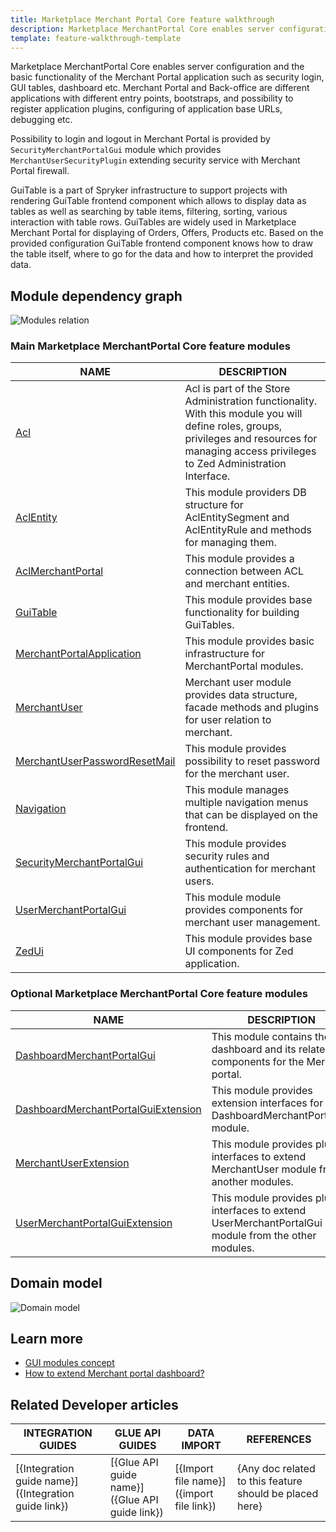 ```yaml
---
title: Marketplace Merchant Portal Core feature walkthrough
description: Marketplace MerchantPortal Core enables server configuration and the basic functionality of the Merchant Portal such as security login.
template: feature-walkthrough-template
---
```


Marketplace MerchantPortal Core enables server configuration and the basic functionality of the Merchant Portal application 
such as security login, GUI tables, dashboard etc. Merchant Portal and Back-office are different applications with 
different entry points, bootstraps, and possibility to register application plugins, configuring of application 
base URLs, debugging etc.

Possibility to login and logout in Merchant Portal is provided by ``SecurityMerchantPortalGui`` module which provides 
``MerchantUserSecurityPlugin`` extending security service with Merchant Portal firewall. 

GuiTable is a part of Spryker infrastructure to support projects with rendering GuiTable frontend component which allows
to display data as tables as well as searching by table items, filtering, sorting, various interaction with table rows. 
GuiTables are widely used in Marketplace Merchant Portal for displaying of Orders, Offers, Products etc. 
Based on the provided configuration GuiTable frontend component knows how to draw the table itself, 
where to go for the data and how to interpret the provided data.

## Module dependency graph

![Modules relation](https://confluence-connect.gliffy.net/embed/image/2e0be237-6e7b-4488-8d4b-811707c14ea0.png?utm_medium=live&utm_source=custom)


### Main Marketplace MerchantPortal Core feature modules

| NAME | DESCRIPTION | 
| -------------------- | --------------------- |
| [Acl](https://github.com/spryker/acl) | Acl is part of the Store Administration functionality. With this module you will define roles, groups, privileges and resources for managing access privileges to Zed Administration Interface.
| [AclEntity](https://github.com/spryker/acl-entity) | This module providers DB structure for AclEntitySegment and AclEntityRule and methods for managing them.
| [AclMerchantPortal](https://github.com/spryker/acl-merchant-portal) | This module provides a connection between ACL and merchant entities.
| [GuiTable](https://github.com/spryker/gui-table) | This module provides base functionality for building GuiTables. 
| [MerchantPortalApplication](https://github.com/spryker/merchant-portal-application) | This module provides basic infrastructure for MerchantPortal modules. 
| [MerchantUser](https://github.com/spryker/merchant-user) | Merchant user module provides data structure, facade methods and plugins for user relation to merchant. 
| [MerchantUserPasswordResetMail](https://github.com/spryker/merchant-user-password-reset-mail) | This module provides possibility to reset password for the merchant user.
| [Navigation](https://github.com/spryker/navigation) | This module manages multiple navigation menus that can be displayed on the frontend. 
| [SecurityMerchantPortalGui](https://github.com/spryker/security-merchant-portal-gui) | This module provides security rules and authentication for merchant users.
| [UserMerchantPortalGui](https://github.com/spryker/user-merchant-portal-gui) | This module module provides components for merchant user management. 
| [ZedUi](https://github.com/spryker/zed-ui) | This module provides base UI components for Zed application.

### Optional Marketplace MerchantPortal Core feature modules

| NAME | DESCRIPTION | 
| -------------------- | --------------------- |
| [DashboardMerchantPortalGui](https://github.com/spryker/dashboard-merchant-portal-gui) | This module contains the dashboard and its related components for the Merchant portal.
| [DashboardMerchantPortalGuiExtension](https://github.com/spryker/dashboard-merchant-portal-gui-extension) | This module provides extension interfaces for DashboardMerchantPortalGui module.
| [MerchantUserExtension](https://github.com/spryker/merchant-user-extension) | This module provides plugin interfaces to extend MerchantUser module from another modules.
| [UserMerchantPortalGuiExtension](https://github.com/spryker/user-merchant-portal-gui-extension) | This module provides plugin interfaces to extend UserMerchantPortalGui module from the other modules.

## Domain model

![Domain model](https://confluence-connect.gliffy.net/embed/image/2f5bae0d-8b37-45f5-ad08-06ca5c0c562d.png?utm_medium=live&utm_source=custom)

## Learn more

- [GUI modules concept](/docs/marketplace/dev/back-end/marketplace-merchant-portal-core-feature/gui-modules-concept.html)
- [How to extend Merchant portal dashboard?](/docs/marketplace/dev/howtos/how-to-extend-merchant-portal-dashboard.html)

## Related Developer articles

|INTEGRATION GUIDES  |GLUE API GUIDES  |DATA IMPORT  | REFERENCES  |
|---------|---------|---------|--------|
| [{Integration guide name}]({Integration guide link})          | [{Glue API guide name}]({Glue API guide link})          | [{Import file name}]({import file link})           | {Any doc related to this feature should be placed here}  |
